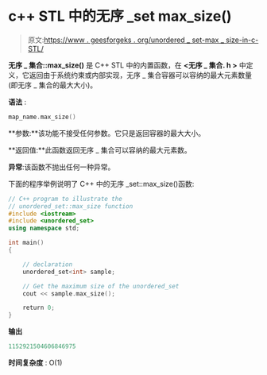 # c++ STL 中的无序 _set max_size()

> 原文:[https://www . geesforgeks . org/unordered _ set-max _ size-in-c-STL/](https://www.geeksforgeeks.org/unordered_set-max_size-in-c-stl/)

**无序 _ 集合::max_size()** 是 C++ STL 中的内置函数，在 **<无序 _ 集合. h >** 中定义，它返回由于系统约束或内部实现，无序 _ 集合容器可以容纳的最大元素数量(即无序 _ 集合的最大大小)。

**语法** :

```cpp
map_name.max_size()

```

**参数:**该功能不接受任何参数。它只是返回容器的最大大小。

**返回值:**此函数返回无序 _ 集合可以容纳的最大元素数。

**异常**:该函数不抛出任何一种异常。

下面的程序举例说明了 C++ 中的无序 _set::max_size()函数:

```cpp
// C++ program to illustrate the
// unordered_set::max_size function
#include <iostream>
#include <unordered_set>
using namespace std;

int main()
{

    // declaration
    unordered_set<int> sample;

    // Get the maximum size of the unordered_set
    cout << sample.max_size();

    return 0;
}
```

**输出**

```cpp
1152921504606846975

```

**时间复杂度** : O(1)